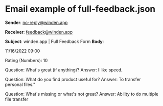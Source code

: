 # Email example of full-feedback.json

**Sender**: no-reply@winden.app

**Receiver**: feedback@winden.app

**Subject**: winden.app | Full Feedback Form
**Body**: 

11/16/2022 09:00

Rating (Numbers): 10

Question: What's great (if anything)?
Answer: I like speed.

Question: What do you find product useful for?
Answer: To transfer personal files."

Question: What's missing or what's not great?
Answer: Ability to do multiple file transfer